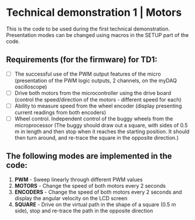 # Technical demonstration 1 | Motors

This is the code to be used during the first technical demonstration. Presentation modes can be changed using macros in the SETUP part of the code.

## Requirements (for the firmware) for TD1:
- [ ] The successful use of the PWM output features of the micro (presentation of the PWM logic outputs, 2 channels, on the myDAQ oscilloscope)
- [ ] Drive both motors from the microcontroller using the drive board (control the speed/direction of the motors - different speed for each)
- [ ] Ability to measure speed from the wheel encoder (display presenting current readings from both encoders)
- [ ] Wheel control. Independent control of the buggy wheels from the microprocessor (The buggy should draw out a square, with sides of 0.5 m in length and then stop when it reaches the starting position. It should then turn around, and re-trace the square in the opposite direction.)

## The following modes are implemented in the code:
1. **PWM** - Sweep linearly through different PWM values 
2. **MOTORS** - Change the speed of both motors every 2 seconds
3. **ENCODERS** - Change the speed of both motors every 2 seconds and display the angular velocity on the LCD screen
4. **SQUARE** - Drive on the virtual path in the shape of a square (0.5 m side), stop and re-trace the path in the opposite direction

